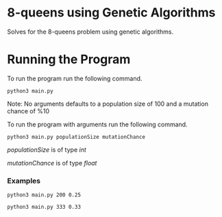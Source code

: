 # 8-queens using Genetic Algorithms

Solves for the 8-queens problem using genetic algorithms.

# Running the Program

To run the program run the following command.

`python3 main.py`

Note: No arguments defaults to a population size of 100 and a mutation chance of %10

To run the program with arguments run the following command.

`python3 main.py populationSize mutationChance`

_populationSize_ is of type _int_

_mutationChance_ is of type _float_


### Examples

`python3 main.py 200 0.25`

`python3 main.py 333 0.33`

